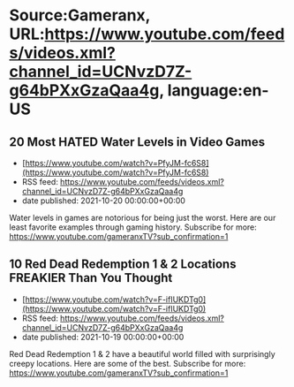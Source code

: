 # Source:Gameranx, URL:https://www.youtube.com/feeds/videos.xml?channel_id=UCNvzD7Z-g64bPXxGzaQaa4g, language:en-US

## 20 Most HATED Water Levels in Video Games
 - [https://www.youtube.com/watch?v=PfyJM-fc6S8](https://www.youtube.com/watch?v=PfyJM-fc6S8)
 - RSS feed: https://www.youtube.com/feeds/videos.xml?channel_id=UCNvzD7Z-g64bPXxGzaQaa4g
 - date published: 2021-10-20 00:00:00+00:00

Water levels in games are notorious for being just the worst. Here are our least favorite examples through gaming history.
Subscribe for more: https://www.youtube.com/gameranxTV?sub_confirmation=1

## 10 Red Dead Redemption 1 & 2 Locations FREAKIER Than You Thought
 - [https://www.youtube.com/watch?v=F-ifIUKDTg0](https://www.youtube.com/watch?v=F-ifIUKDTg0)
 - RSS feed: https://www.youtube.com/feeds/videos.xml?channel_id=UCNvzD7Z-g64bPXxGzaQaa4g
 - date published: 2021-10-19 00:00:00+00:00

Red Dead Redemption 1 & 2 have a beautiful world filled with surprisingly creepy locations. Here are some of the best.
Subscribe for more: https://www.youtube.com/gameranxTV?sub_confirmation=1

